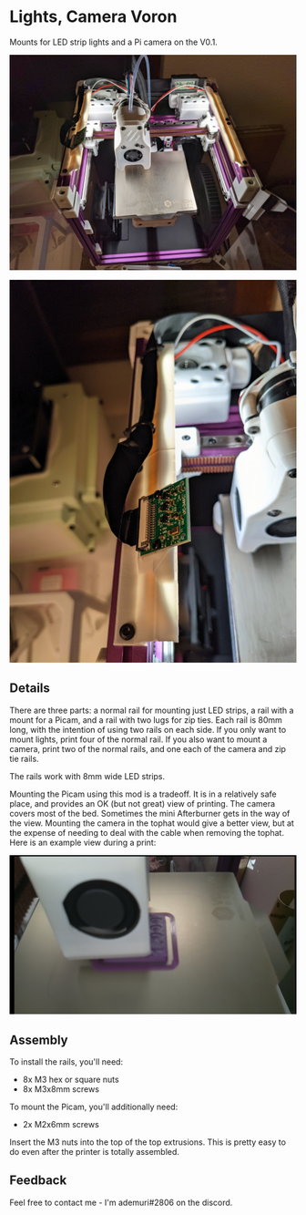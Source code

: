 # Lights, Camera Voron

Mounts for LED strip lights and a Pi camera on the V0.1.

![](printer_with_rails.jpg)

![](camera_mount_detail.jpg)

## Details

There are three parts: a normal rail for mounting just LED strips, a rail with a mount for a Picam, and a rail with two lugs for zip ties. Each rail is 80mm long, with the intention of using two rails on each side. If you only want to mount lights, print four of the normal rail. If you also want to mount a camera, print two of the normal rails, and one each of the camera and zip tie rails.

The rails work with 8mm wide LED strips.

Mounting the Picam using this mod is a tradeoff. It is in a relatively safe place, and provides an OK (but not great) view of printing. The camera covers most of the bed. Sometimes the mini Afterburner gets in the way of the view. Mounting the camera in the tophat would give a better view, but at the expense of needing to deal with the cable when removing the tophat. Here is an example view during a print:

![](camera_view.png)

## Assembly

To install the rails, you'll need:
- 8x M3 hex or square nuts
- 8x M3x8mm screws

To mount the Picam, you'll additionally need:
- 2x M2x6mm screws

Insert the M3 nuts into the top of the top extrusions. This is pretty easy to do even after the printer is totally assembled.


## Feedback

Feel free to contact me - I'm ademuri#2806 on the discord.

